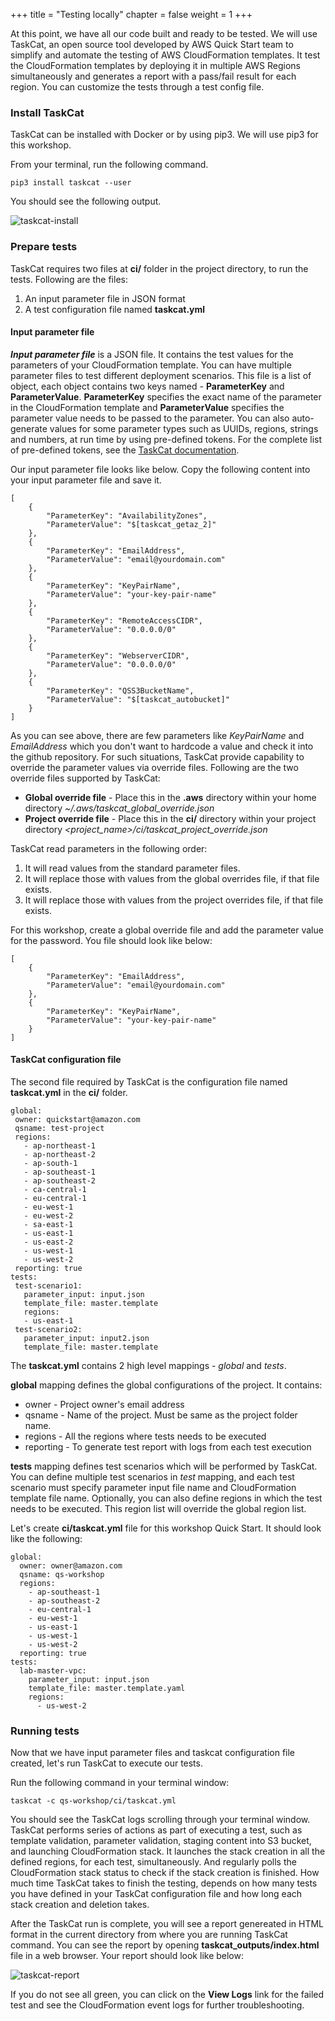 +++
title = "Testing locally"
chapter = false
weight = 1
+++

At this point, we have all our code built and ready to be tested. We will use TaskCat, an open source tool developed by AWS Quick Start team to simplify and automate the testing of AWS CloudFormation templates. It test the CloudFormation templates by deploying it in multiple AWS Regions simultaneously and generates a report with a pass/fail result for each region. You can customize the tests through a test config file. 

### Install TaskCat

TaskCat can be installed with Docker or by using pip3. We will use pip3 for this workshop.

From your terminal, run the following command.

`pip3 install taskcat --user`

You should see the following output.

![taskcat-install](/images/taskcat-install.gif)

### Prepare tests

TaskCat requires two files at **ci/** folder in the project directory, to run the tests. Following are the files:

1. An input parameter file in JSON format
2. A test configuration file named **taskcat.yml**

#### Input parameter file
***Input parameter file*** is a JSON file. It contains the test values for the parameters of your CloudFormation template. You can have multiple parameter files to test different deployment scenarios. This file is a list of object, each object contains two keys named - **ParameterKey** and **ParameterValue**. **ParameterKey** specifies the exact name of the parameter in the CloudFormation template and **ParameterValue** specifies the parameter value needs to be passed to the parameter. You can also auto-generate values for some parameter types such as UUIDs, regions, strings and numbers, at run time by using pre-defined tokens. For the complete list of pre-defined tokens, see the [TaskCat documentation](https://github.com/aws-quickstart/taskcat#more-information-on-taskcat-runtime-injection).

Our input parameter file looks like below. Copy the following content into your input parameter file and save it.

```
[
    {
        "ParameterKey": "AvailabilityZones",
        "ParameterValue": "$[taskcat_getaz_2]"
    },
    {
        "ParameterKey": "EmailAddress",
        "ParameterValue": "email@yourdomain.com"
    },
    {
        "ParameterKey": "KeyPairName",
        "ParameterValue": "your-key-pair-name"
    },
    {
        "ParameterKey": "RemoteAccessCIDR",
        "ParameterValue": "0.0.0.0/0"
    },
    {
        "ParameterKey": "WebserverCIDR",
        "ParameterValue": "0.0.0.0/0"
    },
    {
        "ParameterKey": "QSS3BucketName",
        "ParameterValue": "$[taskcat_autobucket]"
    }
]
```

As you can see above, there are few parameters like *KeyPairName* and *EmailAddress* which you don't want to hardcode a value and check it into the github repository. For such situations, TaskCat provide capability to override the parameter values via override files. Following are the two override files supported by TaskCat:

- **Global override file** - Place this in the **.aws** directory within your home directory 
*~/.aws/taskcat_global_override.json*
- **Project override file** - Place this in the **ci/** directory within your project directory 
*<project_name>/ci/taskcat_project_override.json*

TaskCat read parameters in the following order:

1. It will read values from the standard parameter files.
2. It will replace those with values from the global overrides file, if that file exists.
3. It will replace those with values from the project overrides file, if that file exists.

For this workshop, create a global override file and add the parameter value for the password. You file should look like below:

```
[
    {
        "ParameterKey": "EmailAddress",
        "ParameterValue": "email@yourdomain.com"
    },
    {
        "ParameterKey": "KeyPairName",
        "ParameterValue": "your-key-pair-name"
    }
]
```

#### TaskCat configuration file

The second file required by TaskCat is the configuration file named **taskcat.yml** in the **ci/** folder. 

 ```
 global:
  owner: quickstart@amazon.com
  qsname: test-project
  regions:
    - ap-northeast-1
    - ap-northeast-2
    - ap-south-1
    - ap-southeast-1
    - ap-southeast-2
    - ca-central-1
    - eu-central-1
    - eu-west-1
    - eu-west-2
    - sa-east-1
    - us-east-1
    - us-east-2
    - us-west-1
    - us-west-2
  reporting: true
tests:
  test-scenario1:
    parameter_input: input.json
    template_file: master.template
    regions:
    - us-east-1
  test-scenario2:
    parameter_input: input2.json
    template_file: master.template
```

The **taskcat.yml** contains 2 high level mappings - *global* and *tests*. 

**global** mapping defines the global configurations of the project. It contains:

* owner - Project owner's email address
* qsname - Name of the project. Must be same as the project folder name.
* regions - All the regions where tests needs to be executed
* reporting - To generate test report with logs from each test execution

**tests** mapping defines test scenarios which will be performed by TaskCat. You can define multiple test scenarios in *test* mapping, and each test scenario must specify parameter input file name and CloudFormation template file name. Optionally, you can also define regions in which the test needs to be executed. This region list will override the global region list.

Let's create **ci/taskcat.yml** file for this workshop Quick Start. It should look like the following:

```
global:
  owner: owner@amazon.com
  qsname: qs-workshop
  regions:
    - ap-southeast-1
    - ap-southeast-2
    - eu-central-1
    - eu-west-1
    - us-east-1
    - us-west-1
    - us-west-2
  reporting: true
tests:
  lab-master-vpc:
    parameter_input: input.json 
    template_file: master.template.yaml
    regions:
      - us-west-2
```

### Running tests

Now that we have input parameter files and taskcat configuration file created, let's run TaskCat to execute our tests.

Run the following command in your terminal window:

`taskcat -c qs-workshop/ci/taskcat.yml`

You should see the TaskCat logs scrolling through your terminal window. TaskCat performs series of actions as part of executing a test, such as template validation, parameter validation, staging content into S3 bucket, and launching CloudFormation stack. It launches the stack creation in all the defined regions, for each test, simultaneously. And regularly polls the CloudFormation stack status to check if the stack creation is finished. How much time TaskCat takes to finish the testing, depends on how many tests you have defined in your TaskCat configuration file and how long each stack creation and deletion takes. 

After the TaskCat run is complete, you will see a report genereated in HTML format in the current directory from where you are running TaskCat command. You can see the report by opening **taskcat_outputs/index.html** file in a web browser. Your report should look like below:

![taskcat-report](/images/taskcat-report.png)

If you do not see all green, you can click on the **View Logs** link for the failed test and see the CloudFormation event logs for further troubleshooting.
